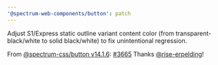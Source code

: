 ```yaml
---
'@spectrum-web-components/button': patch
---
```


Adjust S1/Express static outline variant content color (from transparent-black/white to solid black/white) to fix unintentional regression.

From [@spectrum-css/button v14.1.6](https://www.npmjs.com/package/@spectrum-css/button/v/14.1.6): [#3665](https://github.com/adobe/spectrum-css/pull/3665) Thanks [@rise-erpelding](https://github.com/rise-erpelding)!
